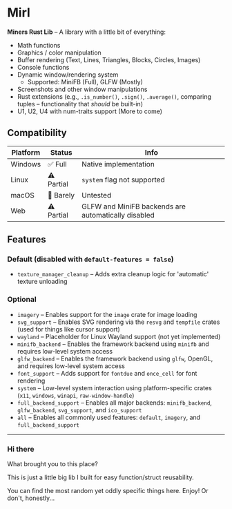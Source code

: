 # Mirl

**Miners Rust Lib** – A library with a little bit of everything:

- Math functions
- Graphics / color manipulation
- Buffer rendering (Text, Lines, Triangles, Blocks, Circles, Images)
- Console functions
- Dynamic window/rendering system
  - Supported: MiniFB (Full), GLFW (Mostly)
- Screenshots and other window manipulations
- Rust extensions (e.g., `.is_number()`, `.sign()`, `.average()`, comparing tuples – functionality that _should_ be built-in)
- U1, U2, U4 with num-traits support (More to come)

## Compatibility

| Platform | Status     | Info                                                |
| -------- | ---------- | --------------------------------------------------- |
| Windows  | ✅ Full    | Native implementation                               |
| Linux    | ⚠️ Partial | `system` flag not supported                         |
| macOS    | 🚧 Barely  | Untested                                            |
| Web      | ⚠️ Partial | GLFW and MiniFB backends are automatically disabled |

## Features

### Default (disabled with `default-features = false`)

- `texture_manager_cleanup` – Adds extra cleanup logic for 'automatic' texture unloading

### Optional

- `imagery` – Enables support for the `image` crate for image loading
- `svg_support` – Enables SVG rendering via the `resvg` and `tempfile` crates (used for things like cursor support)
- `wayland` – Placeholder for Linux Wayland support (not yet implemented)
- `minifb_backend` – Enables the framework backend using `minifb` and requires low-level system access
- `glfw_backend` – Enables the framework backend using `glfw`, OpenGL, and requires low-level system access
- `font_support` – Adds support for `fontdue` and `once_cell` for font rendering
- `system` – Low-level system interaction using platform-specific crates (`x11`, `windows`, `winapi`, `raw-window-handle`)
- `full_backend_support` – Enables all major backends: `minifb_backend`, `glfw_backend`, `svg_support`, and `ico_support`
- `all` – Enables all commonly used features: `default`, `imagery`, and `full_backend_support`

---

### Hi there

What brought you to this place?

This is just a little big lib I built for easy function/struct reusability.

You can find the most random yet oddly specific things here.
Enjoy! Or don't, honestly...
